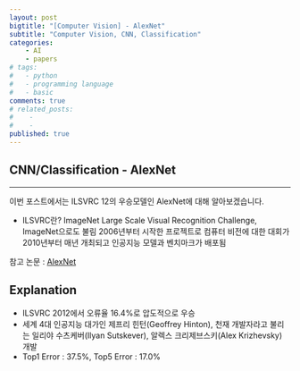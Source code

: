 ```yaml
---
layout: post
bigtitle: "[Computer Vision] - AlexNet"
subtitle: "Computer Vision, CNN, Classification"
categories:
    - AI
    - papers
# tags:
#   - python
#   - programming language
#   - basic
comments: true
# related_posts:
#    -
#    - 
published: true
---
```



## CNN/Classification - AlexNet

---
이번 포스트에서는 ILSVRC 12의 우승모델인 AlexNet에 대해 알아보겠습니다.

* ILSVRC란?
ImageNet Large Scale Visual Recognition Challenge, ImageNet으로도 불림
2006년부터 시작한 프로젝트로 컴퓨터 비전에 대한 대회가 2010년부터 매년 개최되고 인공지능 모델과 벤치마크가 배포됨

참고 논문 : [AlexNet](/assests/paper/AlexNet_2012.pdf)

## Explanation
- ILSVRC 2012에서 오류율 16.4%로 압도적으로 우승
- 세계 4대 인공지능 대가인 제프리 힌턴(Geoffrey Hinton), 천재 개발자라고 불리는 일리야 수츠케버(Ilyan Sutskever), 알렉스 크리제브스키(Alex Krizhevsky) 개발
- Top1 Error : 37.5%, Top5 Error : 17.0%

